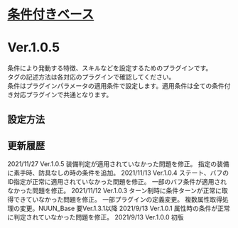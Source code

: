 # [条件付きベース](https://raw.githubusercontent.com/nuun888/MZ/master/NUUN_ConditionsBase.js)
# Ver.1.0.5

条件により発動する特徴、スキルなどを設定するためのプラグインです。  
タグの記述方法は各対応のプラグインで確認してください。  
条件はプラグインパラメータの適用条件で設定します。適用条件は全ての条件付き対応プラグインで共通となります。

## 設定方法

## 更新履歴
2021/11/27 Ver.1.0.5
装備判定が適用されていなかった問題を修正。
指定の装備に素手時、防具なしの時の条件を追加。
2021/11/13 Ver.1.0.4
ステート、バフのID指定が正常に適用されていなかった問題を修正。
一部のバフ条件が適用されなかった問題を修正。
2021/11/12 Ver.1.0.3
ターン制時に条件ターンが正常に取得できていなかった問題を修正。
一部プラグインの定義変更。
複数属性取得処理の変更。NUUN_Base 要Ver.1.3.1以降
2021/9/13 Ver.1.0.1
属性時の条件が正常に判定されていなかった問題を修正。
2021/9/13 Ver.1.0.0
初版
